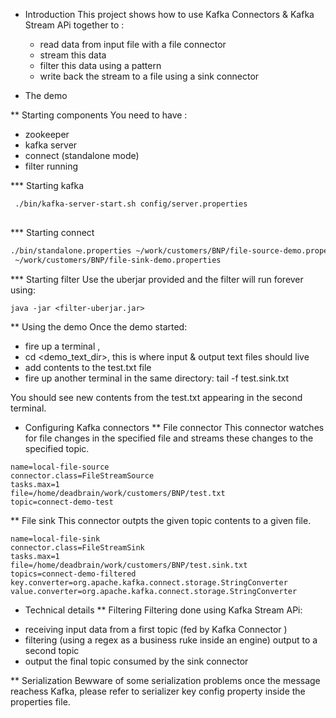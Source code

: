 * Introduction
This project shows how to use Kafka Connectors & Kafka Stream APi together to :
  - read data from input file with a file connector
  - stream this data
  - filter this data using a pattern
  - write back the stream to a  file using a sink connector
  
* The demo

** Starting components
You need to have :
  - zookeeper
  - kafka server
  - connect (standalone mode)
  - filter running
   
*** Starting kafka
``` bash
 ./bin/kafka-server-start.sh config/server.properties
   
```

*** Starting connect
```bash
./bin/standalone.properties ~/work/customers/BNP/file-source-demo.properties
 ~/work/customers/BNP/file-sink-demo.properties
```

*** Starting filter 
Use the uberjar provided and the filter will run forever using:
```shell
java -jar <filter-uberjar.jar>
```   

** Using the demo
Once the demo started:
- fire up a terminal ,
- cd <demo_text_dir>, this is where input & output text files should live
- add contents to the test.txt file
- fire up another terminal in the same directory: tail -f test.sink.txt

You should see new contents from the test.txt appearing in the second terminal.


* Configuring Kafka connectors
** File connector
This connector watches for file  changes in the specified file and streams these
changes to the specified topic. 
```
name=local-file-source                                                                          
connector.class=FileStreamSource                                                                
tasks.max=1                                                                                     
file=/home/deadbrain/work/customers/BNP/test.txt                                                
topic=connect-demo-test  

```  
  
**  File sink
This connector outpts the given topic contents to a given file.
```
name=local-file-sink                                                                            
connector.class=FileStreamSink                                                                  
tasks.max=1                                                                                     
file=/home/deadbrain/work/customers/BNP/test.sink.txt                                           
topics=connect-demo-filtered                                                                    
key.converter=org.apache.kafka.connect.storage.StringConverter                                  
value.converter=org.apache.kafka.connect.storage.StringConverter  
``` 

* Technical details
** Filtering
Filtering done using Kafka Stream APi:
-  receiving input data from a first topic (fed by Kafka Connector )
- filtering (using a regex as a business ruke inside an engine) output to a second topic
- output the final topic consumed by the sink connector

** Serialization
Bewware of some serialization problems once the message reachess Kafka, please refer to
serializer key config property inside the properties file.

